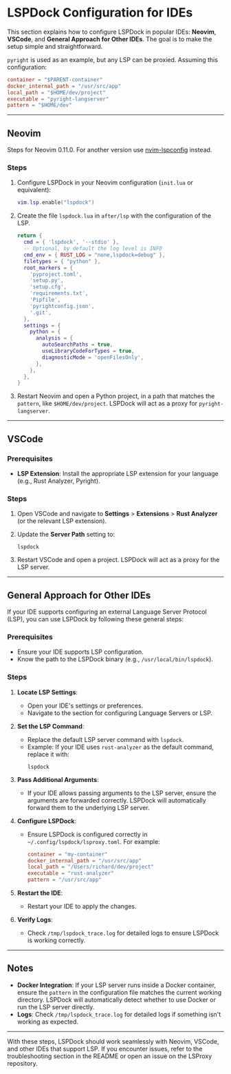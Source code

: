 # LSPDock Configuration for IDEs

This section explains how to configure LSPDock in popular IDEs: **Neovim**, **VSCode**, and **General Approach for Other IDEs**. The goal is to make the setup simple and straightforward.

`pyright` is used as an example, but any LSP can be proxied. Assuming this configuration:

```toml
container = "$PARENT-container"
docker_internal_path = "/usr/src/app"
local_path = "$HOME/dev/project"
executable = "pyright-langserver"
pattern = "$HOME/dev"
```

---

## Neovim

Steps for Neovim 0.11.0. For another version use [nvim-lspconfig](https://github.com/neovim/nvim-lspconfig) instead.

### Steps

1. Configure LSPDock in your Neovim configuration (`init.lua` or equivalent):
   ```lua
   vim.lsp.enable("lspdock")
   ```

2. Create the file `lspdock.lua` in `after/lsp` with the configuration of the LSP.

   ```lua
   return {
     cmd = { 'lspdock', '--stdio' },
     -- Optional, by default the log level is INFO
     cmd_env = { RUST_LOG = "none,lspdock=debug" },
     filetypes = { "python" },
     root_markers = {
       'pyproject.toml',
       'setup.py',
       'setup.cfg',
       'requirements.txt',
       'Pipfile',
       'pyrightconfig.json',
       '.git',
     },
     settings = {
       python = {
         analysis = {
           autoSearchPaths = true,
           useLibraryCodeForTypes = true,
           diagnosticMode = 'openFilesOnly',
         },
       },
     },
   }
   ```

3. Restart Neovim and open a Python project, in a path that matches the `pattern`, like `$HOME/dev/project`. LSPDock will act as a proxy for `pyright-langserver`.

---

## VSCode

### Prerequisites
- **LSP Extension**: Install the appropriate LSP extension for your language (e.g., Rust Analyzer, Pyright).

### Steps

1. Open VSCode and navigate to **Settings** > **Extensions** > **Rust Analyzer** (or the relevant LSP extension).

2. Update the **Server Path** setting to:
   ```
   lspdock
   ```
3. Restart VSCode and open a project. LSPDock will act as a proxy for the LSP server.

---

## General Approach for Other IDEs

If your IDE supports configuring an external Language Server Protocol (LSP), you can use LSPDock by following these general steps:

### Prerequisites
- Ensure your IDE supports LSP configuration.
- Know the path to the LSPDock binary (e.g., `/usr/local/bin/lspdock`).

### Steps

1. **Locate LSP Settings**:
   - Open your IDE's settings or preferences.
   - Navigate to the section for configuring Language Servers or LSP.

2. **Set the LSP Command**:
   - Replace the default LSP server command with `lspdock`.
   - Example: If your IDE uses `rust-analyzer` as the default command, replace it with:
     ```
     lspdock
     ```

3. **Pass Additional Arguments**:
   - If your IDE allows passing arguments to the LSP server, ensure the arguments are forwarded correctly. LSPDock will automatically forward them to the underlying LSP server.

4. **Configure LSPDock**:
   - Ensure LSPDock is configured correctly in `~/.config/lspdock/lsproxy.toml`. For example:
     ```toml
     container = "my-container"
     docker_internal_path = "/usr/src/app"
     local_path = "/Users/richard/dev/project"
     executable = "rust-analyzer"
     pattern = "/usr/src/app"
     ```

5. **Restart the IDE**:
   - Restart your IDE to apply the changes.

6. **Verify Logs**:
   - Check `/tmp/lspdock_trace.log` for detailed logs to ensure LSPDock is working correctly.

---

## Notes

- **Docker Integration**: If your LSP server runs inside a Docker container, ensure the `pattern` in the configuration file matches the current working directory. LSPDock will automatically detect whether to use Docker or run the LSP server directly.
- **Logs**: Check `/tmp/lspdock_trace.log` for detailed logs if something isn't working as expected.

---

With these steps, LSPDock should work seamlessly with Neovim, VSCode, and other IDEs that support LSP. If you encounter issues, refer to the troubleshooting section in the README or open an issue on the LSProxy repository.

